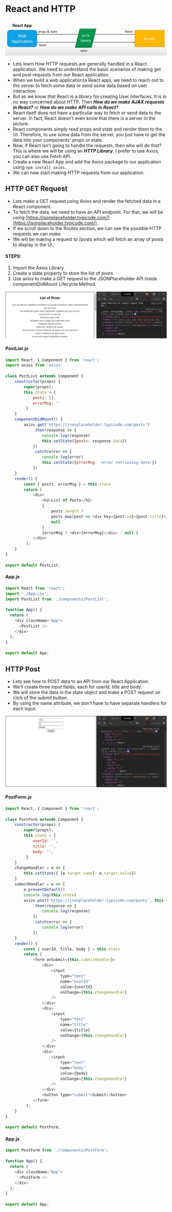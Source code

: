 # React and HTTP

![](img/HTTPReact.png)

- Lets learn How HTTP requests are generally handled in a React application. We need to understand the basic scenarios of making get and post requests from our React application.
- When we build a web application(a React app), we need to reach out to the server to fetch some data or send some data based on user interaction.
- But as we know that React is a library for creating User Interfaces. It is in no way concerned about HTTP. Then ***How do we make AJAX requests in React?*** or ***How do we make API calls in React?***.
- React itself does not have a particular way to fetch or send data to the server. In fact, React doesn't even know that there is a server in the picture.
- React components simply read props and state and render them to the UI. Therefore, to use some data from the server, you just have to get the data into your components' props or state.
- Now, if React isn't going to handle the requests, then who will do that? This is where we will be using an ***HTTP Library***. I prefer to use Axios, you can also use Fetch API.
- Create a new React App and add the Axios package to our application using `npm install axios`.
- We can now start making HTTP requests from our application.

## HTTP GET Request
- Lets make a GET request using Axios and render the fetched data in a React component.
- To fetch the data, we need to have an API endpoint. For that, we will be using [https://jsonplaceholder.typicode.com/](https://jsonplaceholder.typicode.com/)..
- If we scroll down to the Routes section, we can see the possible HTTP requests we can make.
- We will be making a request to /posts which will fetch an array of posts to display in the UI.

#### STEPS:
1. Import the Axios Library
2. Create a state property to store the list of posts
3. Use axios to make a GET request to the JSONPlaceholder API inside componentDidMount Lifecycle Method.

![](img/HTTPGet.png)

#### PostList.js
```Javascript
import React, { Component } from 'react';
import axios from 'axios'

class PostList extends Component {
    constructor(props) {
        super(props);
        this.state = { 
            posts: [],
            errorMsg: ''
         }
    }
    componentDidMount() {
        axios.get('https://jsonplaceholder.typicode.com/posts')
            .then(response => {
                console.log(response)
                this.setState({posts: response.data})
            })
            .catch(error => {
                console.log(error)
                this.setState({errorMsg: 'error retrieving data'})
            })
    }
    render() { 
        const { posts, errorMsg } = this.state
        return ( 
            <div>
                <h2>List of Posts</h2>
                {
                    posts.length ?
                    posts.map(post => <div key={post.id}>{post.title}</div>) :
                    null 
                }
                {errorMsg ? <div>{errorMsg}</div> : null }
            </div>
         );
    }
}
 
export default PostList;
```

#### App.js
```Javascript
import React from 'react';
import './App.css';
import PostList from './components/PostList';

function App() {
  return (
    <div className="App">
      <PostList />
    </div>
  );
}

export default App;
```

## HTTP Post
- Lets see how to POST data to an API from our React Application.
- We'll create three input fields, each for userId, title and body.
- We will store the data in the state object and make a POST request on click of the submit button. 
- By using the name attribute, we don't have to have separate handlers for each input. 

![](img/HTTPPost.png)

#### PostForm.js
```Javascript
import React, { Component } from 'react';

class PostForm extends Component {
    constructor(props) {
        super(props);
        this.state = { 
            userId: '',
            title: '',
            body: '',
         }
    }
    changeHandler = e => {
        this.setState({ [e.target.name]: e.target.value})
    }
    submitHandler = e => {
        e.preventDefault()
        console.log(this.state)
        axios.post('https://jsonplaceholder.typicode.com/posts', this.state)
            .then(response => {
                console.log(response)
            })
            .catch(error => {
                console.log(error)
            })
    }
    render() { 
        const { userId, title, body } = this.state
        return ( 
            <form onSubmit={this.submitHandler}>
                <div>
                    <input 
                        type="text" 
                        name="userId" 
                        value={userId} 
                        onChange={this.changeHandler}
                    />
                </div>
                <div>
                    <input 
                        type="text" 
                        name="title" 
                        value={title} 
                        onChange={this.changeHandler}
                    />
                </div>
                <div>
                    <input 
                        type="text" 
                        name="body" 
                        value={body}
                        onChange={this.changeHandler} 
                    />
                </div>
                <button type="submit">Submit</button>
            </form>
         );
    }
}
 
export default PostForm;
```

#### App.js
```Javascript
import PostForm from './components/PostForm';

function App() {
  return (
    <div className="App">
      <PostForm />
    </div>
  );
}

export default App;
```

